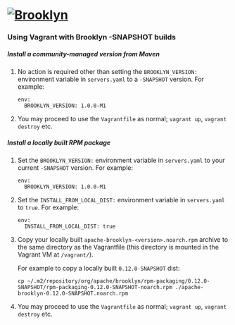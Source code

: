 
# [![**Brooklyn**](https://brooklyn.apache.org/style/img/apache-brooklyn-logo-244px-wide.png)](http://brooklyn.apache.org/)

### Using Vagrant with Brooklyn -SNAPSHOT builds

##### Install a community-managed version from Maven
1. No action is required other than setting the  `BROOKLYN_VERSION:` environment variable in `servers.yaml` to a `-SNAPSHOT` version. For example:

   ```
   env:
     BROOKLYN_VERSION: 1.0.0-M1
   ```

2. You may proceed to use the `Vagrantfile` as normal; `vagrant up`, `vagrant destroy` etc.

##### Install a locally built RPM package

1. Set the `BROOKLYN_VERSION:` environment variable in `servers.yaml` to your current `-SNAPSHOT` version. For example:

   ```
   env:
     BROOKLYN_VERSION: 1.0.0-M1
   ```

2. Set the `INSTALL_FROM_LOCAL_DIST:` environment variable in `servers.yaml` to `true`. For example:

   ```
   env:
     INSTALL_FROM_LOCAL_DIST: true
   ```


3. Copy your locally built `apache-brooklyn-<version>.noarch.rpm` archive to the same directory as the Vagrantfile (this directory is mounted in the Vagrant VM at `/vagrant/`).

   For example to copy a locally built `0.12.0-SNAPSHOT` dist:

   ```
   cp ~/.m2/repository/org/apache/brooklyn/rpm-packaging/0.12.0-SNAPSHOT/rpm-packaging-0.12.0-SNAPSHOT-noarch.rpm ./apache-brooklyn-0.12.0-SNAPSHOT.noarch.rpm
   ```

4. You may proceed to use the `Vagrantfile` as normal; `vagrant up`, `vagrant destroy` etc.
